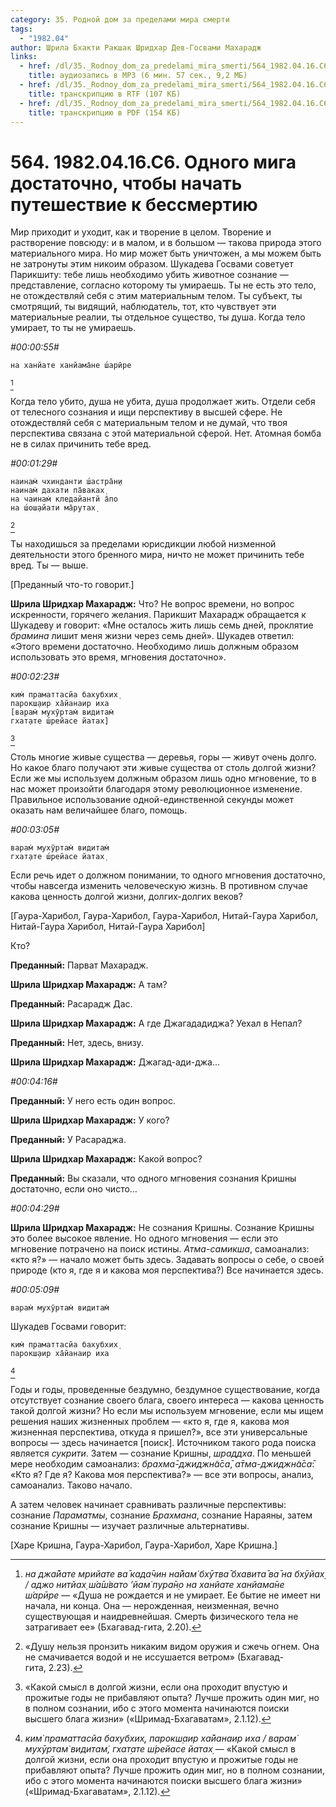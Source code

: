 ```yaml
---
category: 35. Родной дом за пределами мира смерти
tags:
  - "1982.04"
author: Шрила Бхакти Ракшак Шридхар Дев-Госвами Махарадж
links:
  - href: /dl/35._Rodnoy_dom_za_predelami_mira_smerti/564_1982.04.16.C6_SridharMj_Odnogo_miga_dostatochno_chtoby_nachat_puteshestvie_k_bessmertiju.mp3
    title: аудиозапись в MP3 (6 мин. 57 сек., 9,2 МБ)
  - href: /dl/35._Rodnoy_dom_za_predelami_mira_smerti/564_1982.04.16.C6_SridharMj_Odnogo_miga_dostatochno_chtoby_nachat_puteshestvie_k_bessmertiju.rtf
    title: транскрипцию в RTF (107 КБ)
  - href: /dl/35._Rodnoy_dom_za_predelami_mira_smerti/564_1982.04.16.C6_SridharMj_Odnogo_miga_dostatochno_chtoby_nachat_puteshestvie_k_bessmertiju.pdf
    title: транскрипцию в PDF (154 КБ)
---
```


# 564. 1982.04.16.C6. Одного мига достаточно, чтобы начать путешествие к бессмертию

Мир приходит и уходит, как и творение в целом. Творение и растворение повсюду: и в малом, и в большом — такова природа этого материального мира. Но мир может быть уничтожен, а мы можем быть не затронуты этим никоим образом. Шукадева Госвами советует Парикшиту: тебе лишь необходимо убить животное сознание — представление, согласно которому ты умираешь. Ты не есть это тело, не отождествляй себя с этим материальным телом. Ты субъект, ты смотрящий, ты видящий, наблюдатель, тот, кто чувствует эти материальные реалии, ты отдельное существо, ты душа. Когда тело умирает, то ты не умираешь.

*#00:00:55#*

    на ханйате ханйама̄не ш́арӣре
[^_ftn1]

Когда тело убито, душа не убита, душа продолжает жить. Отдели себя от телесного сознания и ищи перспективу в высшей сфере. Не отождествляй себя с материальным телом и не думай, что твоя перспектива связана с этой материальной сферой. Нет. Атомная бомба не в силах причинить тебе вред.

*#00:01:29#*

    наинам̇ чхинданти ш́астра̄н̣и
    наинам̇ дахати па̄ваках̣
    на чаинам̇ кледайантй а̄по
    на ш́ош̣айати ма̄рутах̣
[^_ftn2]

Ты находишься за пределами юрисдикции любой низменной деятельности этого бренного мира, ничто не может причинить тебе вред. Ты — выше.

[Преданный что-то говорит.]

**Шрила Шридхар Махарадж:** Что? Не вопрос времени, но вопрос искренности, горячего желания. Парикшит Махарадж обращается к Шукадеву и говорит: «Мне осталось жить лишь семь дней, проклятие *брамина* лишит меня жизни через семь дней». Шукадев ответил: «Этого времени достаточно. Необходимо лишь должным образом использовать это время, мгновения достаточно».

*#00:02:23#*

    ким̇ праматтасйа бахубхих̣
    парокш̣аир ха̄йанаир иха
    [варам̇ мухӯртам̇ видитам̇
    гхат̣ате ш́рейасе йатах̣]
[^_ftn3]

Столь многие живые существа — деревья, горы — живут очень долго. Но какое благо получают эти живые существа от столь долгой жизни? Если же мы используем должным образом лишь одно мгновение, то в нас может произойти благодаря этому революционное изменение. Правильное использование одной-единственной секунды может оказать нам величайшее благо, помощь.

*#00:03:05#*

    варам̇ мухӯртам̇ видитам̇
    гхат̣ате ш́рейасе йатах̣

Если речь идет о должном понимании, то одного мгновения достаточно, чтобы навсегда изменить человеческую жизнь. В противном случае какова ценность долгой жизни, долгих-долгих веков?

[Гаура-Харибол, Гаура-Харибол, Гаура-Харибол, Нитай-Гаура Харибол, Нитай-Гаура Харибол, Нитай-Гаура Харибол]

Кто?

**Преданный:** Парват Махарадж.

**Шрила Шридхар Махарадж:** А там?

**Преданный:** Расарадж Дас.

**Шрила Шридхар Махарадж:** А где Джагададиджа? Уехал в Непал?

**Преданный:** Нет, здесь, внизу.

**Шрила Шридхар Махарадж:** Джагад-ади-джа…

*#00:04:16#*

**Преданный:** У него есть один вопрос.

**Шрила Шридхар Махарадж:** У кого?

**Преданный:** У Расараджа.

**Шрила Шридхар Махарадж:** Какой вопрос?

**Преданный:** Вы сказали, что одного мгновения сознания Кришны достаточно, если оно чисто…

*#00:04:29#*

**Шрила Шридхар Махарадж:** Не сознания Кришны. Сознание Кришны это более высокое явление. Но одного мгновения — если это мгновение потрачено на поиск истины. *Атма-самикша*, самоанализ: «кто я?» — начало может быть здесь. Задавать вопросы о себе, о своей природе (кто я, где я и какова моя перспектива?) Все начинается здесь.

*#00:05:09#*

    варам̇ мухӯртам̇ видитам̇

Шукадев Госвами говорит:

    ким̇ праматтасйа бахубхих̣
    парокш̣аир ха̄йанаир иха
[^_ftn4]

Годы и годы, проведенные бездумно, бездумное существование, когда отсутствует сознание своего блага, своего интереса — какова ценность такой долгой жизни? Но если мы используем мгновение, если мы ищем решения наших жизненных проблем — «кто я, где я, какова моя жизненная перспектива, откуда я пришел?», все эти универсальные вопросы — здесь начинается [поиск]. Источником такого рода поиска является *сукрити*. Затем — сознание Кришны, *шраддха*. По меньшей мере необходим самоанализ: *брахма̄-джиджн̃а̄са̄*, *а̄тма-джиджн̃а̄са̄*: «Кто я? Где я? Какова моя перспектива?» — все эти вопросы, анализ, самоанализ. Таково начало.

А затем человек начинает сравнивать различные перспективы: сознание *Параматмы*, сознание *Брахмана*, сознание Нараяны, затем сознание Кришны — изучает различные альтернативы.

[Харе Кришна, Гаура-Харибол, Гаура-Харибол, Харе Кришна.]



[^_ftn1]: *на джа̄йате мрийате ва̄ када̄чин на̄йам̇ бхӯтва̄ бхавита̄ ва̄ на бхӯйах̣ / аджо нитйах̣ ш́а̄ш́вато ’йам̇ пура̄н̣о на ханйате ханйама̄не ш́арӣре* — «Душа не рождается и не умирает. Ее бытие не имеет ни начала, ни конца. Она — нерожденная, неизменная, вечно существующая и наидревнейшая. Смерть физического тела не затрагивает ее» (Бхагавад-гита, 2.20).

[^_ftn2]: «Душу нельзя пронзить никаким видом оружия и сжечь огнем. Она не смачивается водой и не иссушается ветром» (Бхагавад-гита, 2.23).

[^_ftn3]: «Какой смысл в долгой жизни, если она проходит впустую и прожитые годы не прибавляют опыта? Лучше прожить один миг, но в полном сознании, ибо с этого момента начинаются поиски высшего блага жизни» («Шримад-Бхагаватам», 2.1.12).

[^_ftn4]: *ким̇ праматтасйа бахубхих̣, парокш̣аир ха̄йанаир иха / варам̇ мухӯртам̇ видитам̇, гхат̣ате ш́рейасе йатах̣* — «Какой смысл в долгой жизни, если она проходит впустую и прожитые годы не прибавляют опыта? Лучше прожить один миг, но в полном сознании, ибо с этого момента начинаются поиски высшего блага жизни» («Шримад-Бхагаватам», 2.1.12).

